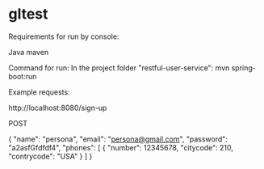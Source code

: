 # gltest

Requirements for run by console:

Java
maven

Command for run:
In the project folder "restful-user-service":
mvn spring-boot:run


Example requests:


http://localhost:8080/sign-up

POST 

{
	"name": "persona",
	"email": "persona@gmail.com",
	"password": "a2asfGfdfdf4",
	"phones": [
		{
			"number": 12345678,
			"citycode": 210,
			"contrycode": "USA"
		}
	]
}
